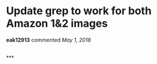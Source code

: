 # Update grep to work for both Amazon 1&2 images

**eak12913** commented *May 1, 2018*


<br />
***


